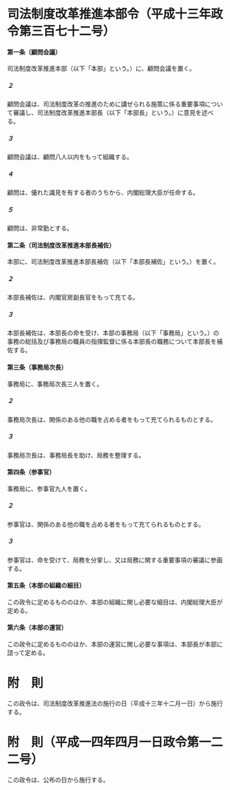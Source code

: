 # 司法制度改革推進本部令（平成十三年政令第三百七十二号）
#### 第一条（顧問会議）
司法制度改革推進本部（以下「本部」という。）に、顧問会議を置く。
##### ２
顧問会議は、司法制度改革の推進のために講ぜられる施策に係る重要事項について審議し、司法制度改革推進本部長（以下「本部長」という。）に意見を述べる。
##### ３
顧問会議は、顧問八人以内をもって組織する。
##### ４
顧問は、優れた識見を有する者のうちから、内閣総理大臣が任命する。
##### ５
顧問は、非常勤とする。
#### 第二条（司法制度改革推進本部長補佐）
本部に、司法制度改革推進本部長補佐（以下「本部長補佐」という。）を置く。
##### ２
本部長補佐は、内閣官房副長官をもって充てる。
##### ３
本部長補佐は、本部長の命を受け、本部の事務局（以下「事務局」という。）の事務の総括及び事務局の職員の指揮監督に係る本部長の職務について本部長を補佐する。
#### 第三条（事務局次長）
事務局に、事務局次長三人を置く。
##### ２
事務局次長は、関係のある他の職を占める者をもって充てられるものとする。
##### ３
事務局次長は、事務局長を助け、局務を整理する。
#### 第四条（参事官）
事務局に、参事官九人を置く。
##### ２
参事官は、関係のある他の職を占める者をもって充てられるものとする。
##### ３
参事官は、命を受けて、局務を分掌し、又は局務に関する重要事項の審議に参画する。
#### 第五条（本部の組織の細目）
この政令に定めるもののほか、本部の組織に関し必要な細目は、内閣総理大臣が定める。
#### 第六条（本部の運営）
この政令に定めるもののほか、本部の運営に関し必要な事項は、本部長が本部に諮って定める。
# 附　則
この政令は、司法制度改革推進法の施行の日（平成十三年十二月一日）から施行する。
# 附　則（平成一四年四月一日政令第一二二号）
この政令は、公布の日から施行する。
